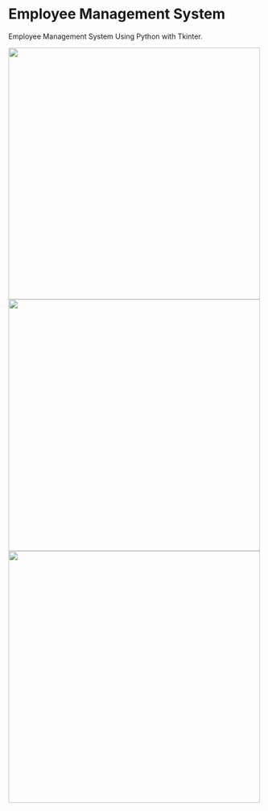 # Employee Management System

Employee Management System Using Python with Tkinter.

<img src="https://user-images.githubusercontent.com/58139175/111165597-3c33a080-85c5-11eb-93cb-ba511161b468.JPG?raw=true" width="500">
<img src="https://user-images.githubusercontent.com/58139175/111165603-3dfd6400-85c5-11eb-85c0-d130603b3f12.JPG?raw=true" width="500">
<img src="https://user-images.githubusercontent.com/58139175/111165607-3e95fa80-85c5-11eb-9385-3501b9fd9449.JPG?raw=true" width="500">
